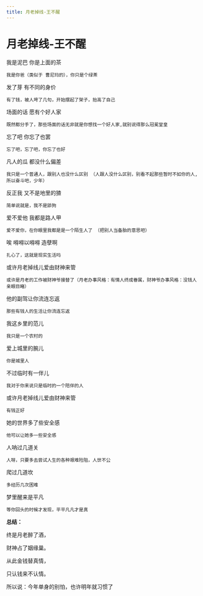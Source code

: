 ```yaml
---
title: 月老掉线-王不醒
---
```


# 月老掉线-王不醒

我是泥巴 你是上面的茶

```text
我是你爸（类似于 曹尼玛的），你只是个绿茶
```

发了芽 有不同的身价

```
有了钱，被人垮了几句，开始摆起了架子，抬高了自己
```

场面的话 愿有个好人家

```
既然都分手了，那些场面的话无非就是你想找一个好人家,就别说得那么冠冕堂皇
```

忘了吧 你忘了也罢

```
忘了吧，忘了吧，你忘了也好
```

凡人的瓜 都没什么偏差

```
我只是一个普通人，跟别人也没什么区别 （人跟人没什么区别，别看不起那些暂时不如你的人,所以奋斗吧，少年）
```

反正我 又不是地里的猹 

```
简单说就是，我不是舔狗
```

爱不爱他 我都是路人甲

```
爱不爱你，在你眼里我都是是一个陌生人了 （把别人当备胎的意思吧）
```


唉 嘚嘚以嘚嘚 造孽啊
```text
扎心了，这就是现实生活吗
```
或许月老掉线儿爱由财神来管
```text
或许是月老的工作被财神爷接替了（月老办事风格：有情人终成眷属，财神爷办事风格：没钱人亲眼目睹）
```
他的副驾让你流连忘返
```text
那些有钱人的生活让你流连忘返
```
我这乡里的范儿
```text
我只是一个农村的
```
爱上城里的腕儿
```text
你是城里人
```
不过临时有一伴儿
```text
我对于你来说只是临时的一个陪伴的人
```
或许月老掉线儿爱由财神来管
```text
有钱正好
```
她的世界多了些安全感
```text
他可以让她多一些安全感
```
人呐过几道关
```text
人呀，只要多去尝试人生的各种艰难险阻，人世不公
```
爬过几道坎
```text
多经历几次困难
```
梦里醒来是平凡
```text
等你回头的时候才发现，平平凡凡才是真
```



**总结：** 

终是月老醉了酒，

财神占了姻缘巢。

从此金钱替真情，

只认钱来不认情。



所以说：今年单身的别怕，也许明年就习惯了
